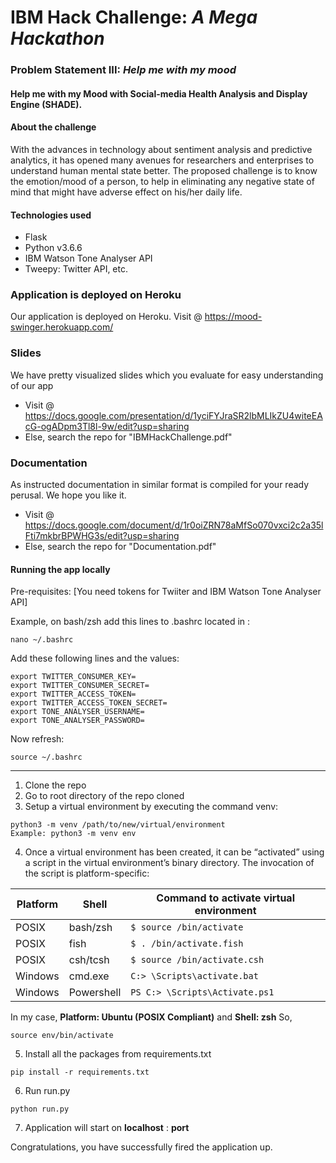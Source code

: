 # IBM Hack Challenge:  _A Mega Hackathon_

### Problem Statement III:  _Help me with my mood_

#### Help me with my Mood with Social-media Health Analysis and Display Engine (SHADE).

#### About the challenge

With the advances in technology about sentiment analysis and predictive analytics, it has opened many avenues for researchers and enterprises to understand human mental state better. The proposed challenge is to know the emotion/mood of a person, to help in eliminating any negative state of mind that might have adverse effect on his/her daily life.

#### Technologies used

-   Flask
-   Python v3.6.6
-   IBM Watson Tone Analyser API
-   Tweepy: Twitter API, etc.

### Application is deployed on Heroku

Our application is deployed on Heroku. Visit @ https://mood-swinger.herokuapp.com/

### Slides

We have pretty visualized slides which you evaluate for easy understanding of our app
-   Visit @  https://docs.google.com/presentation/d/1yciFYJraSR2lbMLIkZU4witeEAcG-ogADpm3Tl8l-9w/edit?usp=sharing
-   Else, search the repo for "IBMHackChallenge.pdf"

### Documentation

As instructed documentation in similar format is compiled for your ready perusal. We hope you like it.
-   Visit @  https://docs.google.com/document/d/1r0oiZRN78aMfSo070vxci2c2a35lFti7mkbrBPWHG3s/edit?usp=sharing
-   Else, search the repo for "Documentation.pdf"

#### Running the app locally

Pre-requisites: [You need tokens for Twiiter and IBM Watson Tone Analyser API]

Example, on bash/zsh add this lines to .bashrc located in :

```
nano ~/.bashrc
```

Add these following lines and the values:

```
export TWITTER_CONSUMER_KEY=
export TWITTER_CONSUMER_SECRET=
export TWITTER_ACCESS_TOKEN=
export TWITTER_ACCESS_TOKEN_SECRET=
export TONE_ANALYSER_USERNAME=
export TONE_ANALYSER_PASSWORD=
```

Now refresh:

```
source ~/.bashrc
```

----------

1.  Clone the repo
2.  Go to root directory of the repo cloned
3.  Setup a virtual environment by executing the command venv:

```
python3 -m venv /path/to/new/virtual/environment 
Example: python3 -m venv env
```

4.  Once a virtual environment has been created, it can be “activated” using a script in the virtual environment’s binary directory. The invocation of the script is platform-specific:

| Platform | Shell | Command to activate virtual environment |
|------- | ------- | ----------------------------- |
| POSIX | bash/zsh | `$ source /bin/activate` |
| POSIX |fish | `$ . /bin/activate.fish` |
| POSIX |csh/tcsh | `$ source /bin/activate.csh` |
| Windows |cmd.exe | `C:> \Scripts\activate.bat` |
| Windows | Powershell | `PS C:> \Scripts\Activate.ps1` |

In my case,  **Platform: Ubuntu (POSIX Compliant)**  and  **Shell: zsh**  So,

```
source env/bin/activate
```

5.  Install all the packages from requirements.txt

```
pip install -r requirements.txt
```

6.  Run run.py

```
python run.py
```

7.  Application will start on  **localhost**  :  **port**

Congratulations, you have successfully fired the application up.
